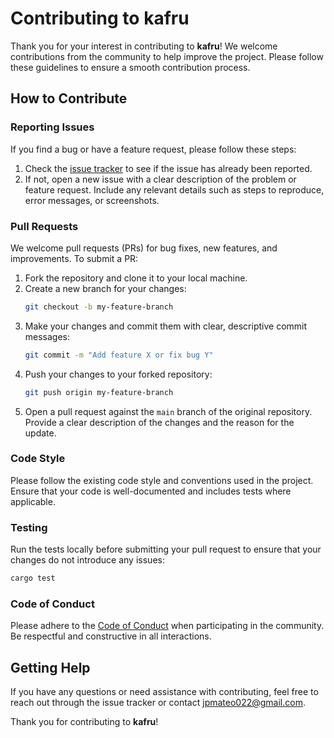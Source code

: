 # Contributing to kafru

Thank you for your interest in contributing to **kafru**! We welcome contributions from the community to help improve the project. Please follow these guidelines to ensure a smooth contribution process.

## How to Contribute

### Reporting Issues

If you find a bug or have a feature request, please follow these steps:
1. Check the [issue tracker](https://github.com/j-p-d-e-v/kafru/issues) to see if the issue has already been reported.
2. If not, open a new issue with a clear description of the problem or feature request. Include any relevant details such as steps to reproduce, error messages, or screenshots.

### Pull Requests

We welcome pull requests (PRs) for bug fixes, new features, and improvements. To submit a PR:
1. Fork the repository and clone it to your local machine.
2. Create a new branch for your changes:
   ```sh
   git checkout -b my-feature-branch
   ```
3. Make your changes and commit them with clear, descriptive commit messages:
   ```sh
   git commit -m "Add feature X or fix bug Y"
   ```
4. Push your changes to your forked repository:
   ```sh
   git push origin my-feature-branch
   ```
5. Open a pull request against the `main` branch of the original repository. Provide a clear description of the changes and the reason for the update.

### Code Style

Please follow the existing code style and conventions used in the project. Ensure that your code is well-documented and includes tests where applicable.

### Testing

Run the tests locally before submitting your pull request to ensure that your changes do not introduce any issues:
```sh
cargo test
```

### Code of Conduct

Please adhere to the [Code of Conduct](CODE_OF_CONDUCT.md) when participating in the community. Be respectful and constructive in all interactions.

## Getting Help

If you have any questions or need assistance with contributing, feel free to reach out through the issue tracker or contact [jpmateo022@gmail.com](mailto:jpmateo022@gmail.com).

Thank you for contributing to **kafru**!